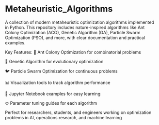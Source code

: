 # Metaheuristic_Algorithms
A collection of modern metaheuristic optimization algorithms implemented in Python. This repository includes nature-inspired algorithms like Ant Colony Optimization (ACO), Genetic Algorithm (GA), Particle Swarm Optimization (PSO), and more, with clear documentation and practical examples.

Key Features:
🐜 Ant Colony Optimization for combinatorial problems

🧬 Genetic Algorithm for evolutionary optimization

🐦 Particle Swarm Optimization for continuous problems

📊 Visualization tools to track algorithm performance

📝 Jupyter Notebook examples for easy learning

⚙️ Parameter tuning guides for each algorithm

Perfect for researchers, students, and engineers working on optimization problems in AI, operations research, and machine learning
